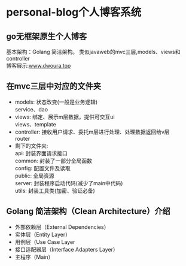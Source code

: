 # personal-blog个人博客系统
## go无框架原生个人博客
基本架构：Golang 简洁架构。 类似javaweb的mvc三层,models、views和controller<br>
博客展示:www.dwoura.top
## 在mvc三层中对应的文件夹
+ models: 状态改变(一般是业务逻辑)<br>
service、dao
+ views: 绑定、展示m层数据，提供可交互ui<br>
views、template
+ controller: 接收用户请求、委托m层进行处理、处理数据返回给v层<br>
router
+ 剩下的文件夹:<br>
api: 封装界面请求接口<br>
common: 封装了一部分全局函数<br>
config: 配置文件及读取<br>
public: 全局资源<br>
server: 封装程序启动代码(减少了main中代码)<br>
utils: 封装工具类(加密、验证必备)<br>

## Golang 简洁架构（Clean Architecture）介绍
+ 外部依赖层（External Dependencies）
+ 实体层（Entity Layer）
+ 用例层（Use Case Layer
+ 接口适配器层（Interface Adapters Layer）
+ 主程序（Main）
